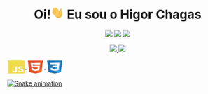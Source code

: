 <h1 align="center">Oi!<img src="https://raw.githubusercontent.com/KevinPatel04/KevinPatel04/master/Hi.gif" width="30px"> Eu sou o Higor Chagas</h1>

<div align="center"> 

  <a href="https://instagram.com/higornchagas" target="_blank"><img src="https://img.shields.io/badge/-Instagram-%23E4405F?style=for-the-badge&logo=instagram&logoColor=white" target="_blank"></a>
  <a href = "mailto:higornchagas@gmail.com"><img src="https://img.shields.io/badge/-Gmail-%23333?style=for-the-badge&logo=gmail&logoColor=white" target="_blank"></a>
  <a href="https://www.linkedin.com/in/higor-chagas-987400151/" target="_blank"><img src="https://img.shields.io/badge/-LinkedIn-%230077B5?style=for-the-badge&logo=linkedin&logoColor=white" target="_blank"></a> 
 
 
</div>

 <div align="center" display="inline">
  <a href="https://github.com/HigorChagas">
  <img height="180em" src="https://github-readme-stats.vercel.app/api?username=HigorChagas&show_icons=true&theme=onedark&include_all_commits=true&count_private=true"/>
  <img height="180em" src="https://github-readme-stats.vercel.app/api/top-langs/?username=HigorChagas&layout=compact&langs_count=7&theme=dracula"/>
</div>
  
 <div style="display: inline_block"><br>
  <img align="center" alt="Higor-Js" height="30" width="40" src="https://raw.githubusercontent.com/devicons/devicon/master/icons/javascript/javascript-plain.svg">
  <img align="center" alt="Higor-HTML" height="30" width="40" src="https://raw.githubusercontent.com/devicons/devicon/master/icons/html5/html5-original.svg">
  <img align="center" alt="Higor-CSS" height="30" width="40" src="https://raw.githubusercontent.com/devicons/devicon/master/icons/css3/css3-original.svg">
</div>

  ![Snake animation](https://github.com/HigorChagas/HigorChagas/blob/output/github-contribution-grid-snake.svg)

   
